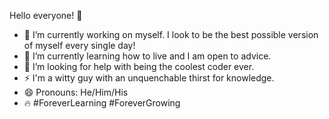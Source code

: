 Hello everyone! 🤗
- 🔭 I’m currently working on myself. I look to be the best possible version of myself every single day!
- 🌱 I’m currently learning how to live and I am open to advice.
- 🤔 I’m looking for help with being the coolest coder ever.
- ⚡ I'm a witty guy with an unquenchable thirst for knowledge.
- 😄 Pronouns: He/Him/His
- 🔥 #ForeverLearning #ForeverGrowing
